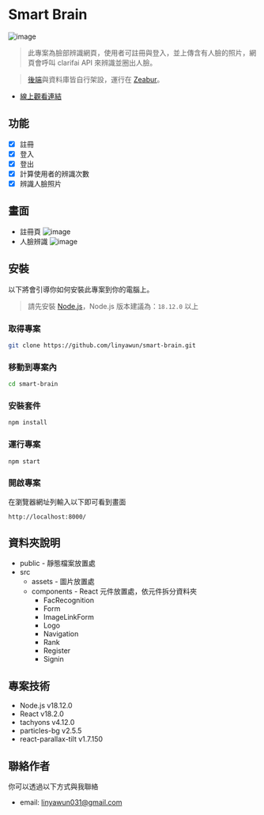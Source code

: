 # Smart Brain
![image](https://i.imgur.com/gLQjCMn.jpg)
> 此專案為臉部辨識網頁，使用者可註冊與登入，並上傳含有人臉的照片，網頁會呼叫 clarifai API 來辨識並圈出人臉。

> [後端](https://github.com/linyawun/smart-brain-backend)與資料庫皆自行架設，運行在 [Zeabur](https://zeabur.com/zh-TW)。

- [線上觀看連結](https://linyawun.github.io/smart-brain/)

## 功能
- [x] 註冊
- [x] 登入
- [x] 登出
- [x] 計算使用者的辨識次數
- [x] 辨識人臉照片 

## 畫面
- 註冊頁
![image](https://i.imgur.com/GdBp1Sq.jpg)
- 人臉辨識
![image](https://i.imgur.com/RiS6LPI.jpg)

## 安裝
以下將會引導你如何安裝此專案到你的電腦上。
> 請先安裝 [Node.js](https://nodejs.org/zh-tw/download)，Node.js 版本建議為：`18.12.0` 以上
### 取得專案
```bash
git clone https://github.com/linyawun/smart-brain.git
```
### 移動到專案內
```bash
cd smart-brain
```
### 安裝套件
```bash
npm install
```
### 運行專案
```bash
npm start
```
### 開啟專案
在瀏覽器網址列輸入以下即可看到畫面
```
http://localhost:8000/
```

## 資料夾說明
- public - 靜態檔案放置處
- src
  - assets - 圖片放置處
  - components - React 元件放置處，依元件拆分資料夾
    - FacRecognition
    - Form
    - ImageLinkForm
    - Logo
    - Navigation
    - Rank
    - Register
    - Signin

## 專案技術
- Node.js v18.12.0
- React v18.2.0
- tachyons v4.12.0
- particles-bg v2.5.5
- react-parallax-tilt v1.7.150

## 聯絡作者
你可以透過以下方式與我聯絡
- email: linyawun031@gmail.com
